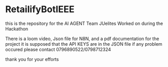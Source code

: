 # RetailifyBotIEEE
this is the repository for the AI AGENT Team JUelites Worked on during the Hackathon

There is a loom video, Json file for N8N, and a pdf documentation for the project
it is supposed that the API KEYS are in the JSON file
if any problem occured please contact 0796890522/0798712324

thank you for your efforts
